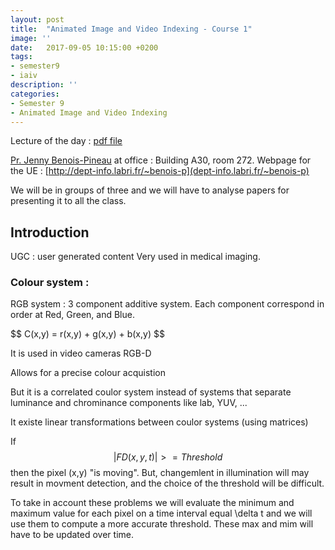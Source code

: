 ```yaml
---
layout: post
title:  "Animated Image and Video Indexing - Course 1"
image: ''
date:   2017-09-05 10:15:00 +0200
tags: 
- semester9 
- iaiv
description: ''
categories:
- Semester 9
- Animated Image and Video Indexing
---
```


Lecture of the day : [pdf file](http://dept-info.labri.fr/~benois-p/AnimImagesIndexVideoIPCV2017_2018/Lecture1.pdf)

[Pr. Jenny Benois-Pineau](mailto://jenny.benois-pinneau@u-bordeaux.fr) at office : Building A30, room 272.
Webpage for the UE : [http://dept-info.labri.fr/~benois-p](dept-info.labri.fr/~benois-p)

We will be in groups of three and we will have to analyse papers for presenting it to all the class.

## Introduction 

UGC : user generated content
Very used in medical imaging.

### Colour system : 

RGB system : 3 component additive system. Each component correspond in order at Red, Green, and Blue.

\$\$ C(x,y) = r(x,y) + g(x,y) + b(x,y) $$

It is used in video cameras RGB-D

Allows for a precise colour acquistion

But it is a correlated coulor system instead of systems that separate luminance and chrominance components like lab, YUV, ...

It existe linear transformations between coulor systems (using matrices)

If $$|FD(x, y, t)| >= Threshold$$ then the pixel (x,y) "is moving".
But, changemlent in illumination will may result in movment detection, and the choice of the threshold will be difficult.

To take in account these problems we will evaluate the minimum and maximum value for each pixel on a time interval equal \delta t and we will use them to compute a more accurate threshold. These max and mim will have to be updated over time.
